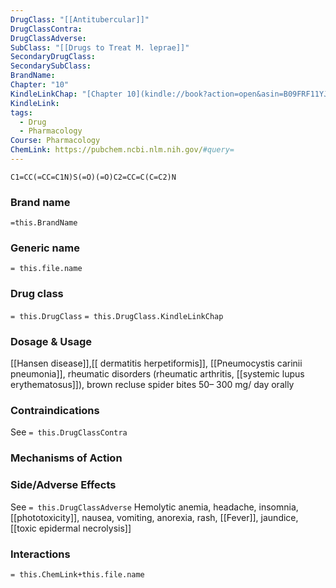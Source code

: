 ```yaml
---
DrugClass: "[[Antitubercular]]"
DrugClassContra: 
DrugClassAdverse: 
SubClass: "[[Drugs to Treat M. leprae]]"
SecondaryDrugClass: 
SecondarySubClass: 
BrandName: 
Chapter: "10"
KindleLinkChap: "[Chapter 10](kindle://book?action=open&asin=B09FRF11YJ&location=5128)"
KindleLink: 
tags:
  - Drug
  - Pharmacology
Course: Pharmacology
ChemLink: https://pubchem.ncbi.nlm.nih.gov/#query=
---
```

```smiles
C1=CC(=CC=C1N)S(=O)(=O)C2=CC=C(C=C2)N
```

### Brand name
`=this.BrandName`
### Generic name
`= this.file.name`

### Drug class 
`= this.DrugClass`
	`= this.DrugClass.KindleLinkChap`

### Dosage & Usage
[[Hansen disease]],[[ dermatitis herpetiformis]], [[Pneumocystis carinii pneumonia]], rheumatic disorders (rheumatic arthritis, [[systemic lupus erythematosus]]), brown recluse spider bites
50– 300 mg/ day orally

### Contraindications
See `= this.DrugClassContra`

### Mechanisms of Action

### Side/Adverse Effects
See `= this.DrugClassAdverse`
Hemolytic anemia, headache, insomnia, [[phototoxicity]], nausea, vomiting, anorexia, rash, [[Fever]], jaundice, [[toxic epidermal necrolysis]]

### Interactions

`= this.ChemLink+this.file.name`
